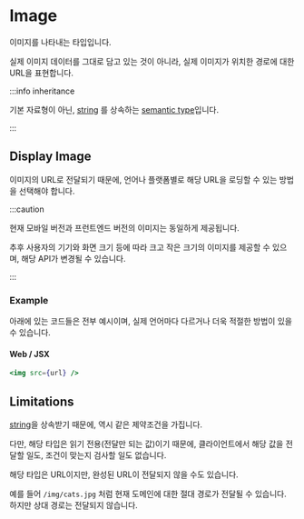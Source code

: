 # Image

이미지를 나타내는 타입입니다.

실제 이미지 데이터를 그대로 담고 있는 것이 아니라, 실제 이미지가 위치한 경로에 대한 URL을 표현합니다.

:::info inheritance

기본 자료형이 아닌, [string](../primitive/string.md) 를 상속하는 [semantic type](./README.md)입니다.

:::

## Display Image

이미지의 URL로 전달되기 때문에, 언어나 플랫폼별로 해당 URL을 로딩할 수 있는 방법을 선택해야 합니다.

:::caution

현재 모바일 버전과 프런트엔드 버전의 이미지는 동일하게 제공됩니다.

추후 사용자의 기기와 화면 크기 등에 따라 크고 작은 크기의 이미지를 제공할 수 있으며, 해당 API가 변경될 수 있습니다.

:::

### Example

아래에 있는 코드들은 전부 예시이며, 실제 언어마다 다르거나 더욱 적절한 방법이 있을 수 있습니다.

#### Web / JSX

```jsx
<img src={url} />
```

## Limitations

[string](../primitive/string.md)을 상속받기 때문에, 역시 같은 제약조건을 가집니다.

다만, 해당 타입은 읽기 전용(전달만 되는 값)이기 때문에, 클라이언트에서 해당 값을 전달할 일도, 조건이 맞는지 검사할 일도 없습니다.

해당 타입은 URL이지만, 완성된 URL이 전달되지 않을 수도 있습니다.

예를 들어 `/img/cats.jpg` 처럼 현재 도메인에 대한 절대 경로가 전달될 수 있습니다. 하지만 상대 경로는 전달되지 않습니다.
